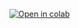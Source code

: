 [![Open in colab](https://colab.research.google.com/assests/colab-badge.svg)](https://colab.research.google.com/github/Sheim1278/Data_scince.git/datascince.ipynb)
